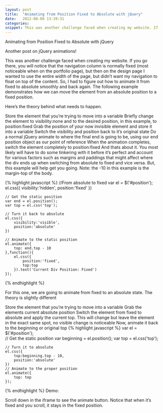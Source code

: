 ```yaml
---
layout: post
title:  "Animating from Position Fixed to Absolute with jQuery"
date:   2012-08-09 13:39:31
categories: 
snippet: This was another challenge faced when creating my website. If you go there, you will notice that the navigation column is normally fixed (most noticeable when on the portfolio page), but then on the design page I wanted to use the entire width of the page, but didn’t want my navigation to float on top of the content. So, I had to figure out how to animate it from fixed to absolute smoothly and back again. The following example demonstrates how we can move the element from an absolute position to a fixed position...
---
```


Animating from Position Fixed to Absolute with jQuery

Another post on jQuery animations!

This was another challenge faced when creating my website. If you go there, you will notice that the navigation column is normally fixed (most noticeable when on the portfolio page), but then on the design page I wanted to use the entire width of the page, but didn’t want my navigation to float on top of the content. So, I had to figure out how to animate it from fixed to absolute smoothly and back again. The following example demonstrates how we can move the element from an absolute position to a fixed position.

Here’s the theory behind what needs to happen.

Store the element that you’re trying to move into a variable
Briefly change the element to visibility:none and to the desired position, in this example, to position:fixed
Grab the position of your now invisible element and store it into a variable
Switch the visibility and position back to it’s original state
Do a normal jQuery animate to where the final end is going to be, using our end position object as our point of reference
When the animation completes, switch the element completely to position:fixed
And thats about it. You most likely will have to do some tinkering with it before it’s perfect and account for various factors such as margins and paddings that might affect where the div ends up when switching from absolute to fixed and vice versa. But, this example will help get you going. Note: the -10 in this example is the margin-top of the body.

{% highlight javascript %}
    //From absolute to fixed
    var el = $('#position');   
    el.css({
        visibility:'hidden',
        position:'fixed'
    })

    // Get the static position
    var end = el.position();
    var top = el.css('top');

    // Turn it back to absolute
    el.css({
        visibility:'visible',
        position:'absolute'
    })

    // Animate to the static position
    el.animate({ 
        top: end.top - 10
    },function(){
        el.css({
            position:'fixed',
            top:top
        }).text('Current Div Position: Fixed')
    });
{% endhighlight %}

For this one, we are going to animate from fixed to an absolute state. The theory is slightly different

Store the element that you’re trying to move into a variable
Grab the elements current absolute position
Switch the element from fixed to absolute and apply the current top. This will change but leave the element in the exact same spot, no visible change is noticeable
Now, animate it back to the beginning or original top
{% highlight javascript %}
    var el = $('#position');  
    // Get the static position
    var beginning = el.position();
    var top = el.css('top');
    
    // Turn it to absolute
    el.css({
        top:beginning.top - 10,
        position:'absolute'
    })
    // Animate to the proper position
    el.animate({
        top: top
    });
{% endhighlight %}
Demo:

Scroll down in the iframe to see the animate button. Notice that when it’s fixed and you scroll, it stays in the fixed position.